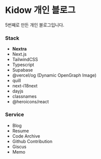 # Kidow 개인 블로그

5번째로 만든 개인 블로그입니다.

### Stack

- **Nextra**
- Next.js
- TailwindCSS
- Typescript
- Supabase
- @vercel/og (Dynamic OpenGraph Image)
- quill
- next-i18next
- dayjs
- classnames
- @heroicons/react

### Service

- Blog
- Resume
- Code Archive
- Github Contribution
- Giscus
- Memo
